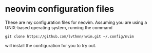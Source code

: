 # neovim configuration files
These are my configuration files for neovim. Assuming you are using a
UNIX-based operating system, running the command
```console
git clone https://github.com/lvthnn/nvim.git ~/.config/nvim
```
will install the configuration for you to try out.
